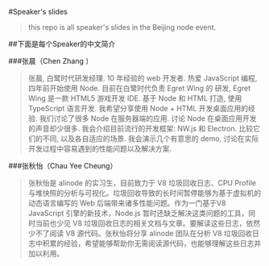 #Speaker's slides

>this repo is all speaker's slides in the Beijing node event.




##下面是每个Speaker的中文简介

###张晨（Chen Zhang ）
>张晨, 白鹭时代研发经理. 10 年经验的 web 开发者. 热爱 JavaScript 编程, 四年前开始使用 Node. 目前在白鹭时代负责 Egret Wing 的 研发, Egret Wing 是一款 HTML5 游戏开发 IDE. 基于 Node 和 HTML 打造, 使用 TypeScript 语言开发. 我希望分享使用 Node + HTML 开发桌面应用的经验. 我们讨论了很多 Node 在服务器端的应用. 讨论 Node 在桌面应用开发的声音却少很多. 我会介绍目前流行的开发框架: NW.js 和 Electron. 比较它们的不同, 以及各自适应的场景. 我会演示几个有意思的 demo, 讨论在实际开发过程中容易遇到的性能问题以及解决方案.

###张秋怡（Chau Yee Cheung）
>张秋怡是 alinode 的实习生，目前致力于 V8 垃圾回收日志、CPU Profile 与堆快照的分析与可视化。垃圾回收导致的长时间暂停能够为基于虚拟机的动态语言编写的 Web 后端带来诸多性能问题。作为一门基于V8 JavaScript 引擎的新技术，Node.js 暂时还缺乏解决这类问题的工具，同时当前也少见 V8 垃圾回收日志的相关文档与文章。要解读这些日志，依然少不了阅读 V8 源代码。张秋怡将分享 alinode 团队在分析 V8 垃圾回收日志中积累的经验，希望能够帮助你无需阅读源代码，也能够理解这些日志并加以利用。